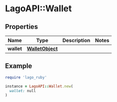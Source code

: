 # LagoAPI::Wallet

## Properties

| Name | Type | Description | Notes |
| ---- | ---- | ----------- | ----- |
| **wallet** | [**WalletObject**](WalletObject.md) |  |  |

## Example

```ruby
require 'lago_ruby'

instance = LagoAPI::Wallet.new(
  wallet: null
)
```

